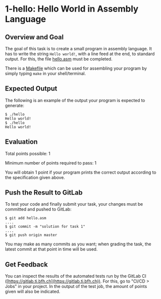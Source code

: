 # 1-hello: Hello World in Assembly Language

## Overview and Goal

The goal of this task is to create a small program in assembly language. It
has to write the string `Hello world!`, with a line feed at the end, to
standard output. For this, the file [hello.asm](hello.asm) must be completed.

There is a [Makefile](Makefile) which can be used for assembling your program
by simply typing `make` in your shell/terminal.

## Expected Output

The following is an example of the output your program is expected to generate:

```
$ ./hello
Hello world!
$ ./hello
Hello world!
```

## Evaluation

Total points possible: 1

Minimum number of points required to pass: 1

You will obtain 1 point if your program prints the correct output according to
the specification given above.

## Push the Result to GitLab

To test your code and finally submit your task, your changes must be committed
and pushed to GitLab:

```
$ git add hello.asm
....
$ git commit -m "solution for task 1"
....
$ git push origin master
```

You may make as many commits as you want; when grading the task, the latest
commit at that point in time will be used.

## Get Feedback

You can inspect the results of the automated tests run by the GitLab CI
([https://gitlab.ti.bfh.ch](https://gitlab.ti.bfh.ch)). For this, go to
"CI/CD > Jobs" in your project. In the output of the test job, the amount of
points given will also be indicated.
